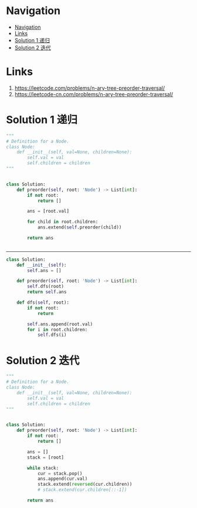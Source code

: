 # Navigation
- [Navigation](#navigation)
- [Links](#links)
- [Solution 1 递归](#solution-1-%e9%80%92%e5%bd%92)
- [Solution 2 迭代](#solution-2-%e8%bf%ad%e4%bb%a3)

# Links
1. https://leetcode.com/problems/n-ary-tree-preorder-traversal/
2. https://leetcode-cn.com/problems/n-ary-tree-preorder-traversal/


# Solution 1 递归
```python
"""
# Definition for a Node.
class Node:
    def __init__(self, val=None, children=None):
        self.val = val
        self.children = children
"""


class Solution:
    def preorder(self, root: 'Node') -> List[int]:
        if not root:
            return []

        ans = [root.val]

        for child in root.children:
            ans.extend(self.preorder(child))

        return ans
       
```
---
```python
class Solution:
    def __init__(self):
        self.ans = []

    def preorder(self, root: 'Node') -> List[int]:
        self.dfs(root)
        return self.ans

    def dfs(self, root):
        if not root:
            return

        self.ans.append(root.val)
        for i in root.children:
            self.dfs(i)

```

# Solution 2 迭代
```python
"""
# Definition for a Node.
class Node:
    def __init__(self, val=None, children=None):
        self.val = val
        self.children = children
"""


class Solution:
    def preorder(self, root: 'Node') -> List[int]:
        if not root:
            return []

        ans = []
        stack = [root]

        while stack:
            cur = stack.pop()
            ans.append(cur.val)
            stack.extend(reversed(cur.children))
            # stack.extend(cur.children[::-1])

        return ans

```